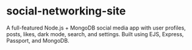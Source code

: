 # social-networking-site
A full-featured Node.js + MongoDB social media app with user profiles, posts, likes, dark mode, search, and settings. Built using EJS, Express, Passport, and MongoDB.
